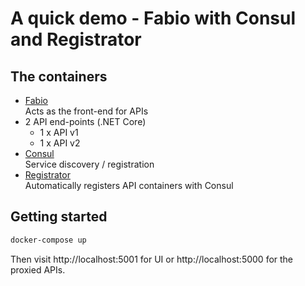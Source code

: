 # A quick demo - Fabio with Consul and Registrator

## The containers

* [Fabio](https://github.com/eBay/fabio)  
  Acts as the front-end for APIs
* 2 API end-points (.NET Core)
  * 1 x API v1
  * 1 x API v2
* [Consul](https://consul.io)  
  Service discovery / registration
* [Registrator](https://gliderlabs.com/registrator/latest/)  
  Automatically registers API containers with Consul

## Getting started

```bash
docker-compose up
```

Then visit http://localhost:5001 for UI or http://localhost:5000 for the proxied APIs.
